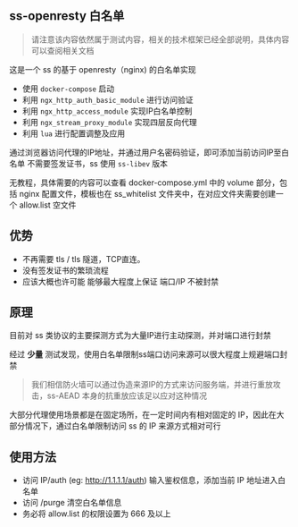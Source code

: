 ## ss-openresty 白名单

> 请注意该内容依然属于测试内容，相关的技术框架已经全部说明，具体内容可以查阅相关文档

这是一个 ss 的基于 openresty（nginx) 的白名单实现
* 使用 `docker-compose` 启动
* 利用 `ngx_http_auth_basic_module` 进行访问验证
* 利用 `ngx_http_access_module` 实现IP白名单控制
* 利用 `ngx_stream_proxy_module` 实现四层反向代理 
* 利用 `lua` 进行配置调整及应用 

通过浏览器访问代理的IP地址，并通过用户名密码验证，即可添加当前访问IP至白名单
不需要签发证书，ss 使用 `ss-libev` 版本

无教程，具体需要的内容可以查看 docker-compose.yml 中的 volume 部分，包括 nginx 配置文件，模板也在 ss_whitelist 文件夹中，在对应文件夹需要创建一个 allow.list 空文件
## 优势
* 不再需要 tls / tls 隧道，TCP直连。
* 没有签发证书的繁琐流程
* 应该大概也许可能 能够最大程度上保证 端口/IP 不被封禁

## 原理

目前对 ss 类协议的主要探测方式为大量IP进行主动探测，并对端口进行封禁

经过 **少量** 测试发现，使用白名单限制ss端口访问来源可以很大程度上规避端口封禁

> 我们相信防火墙可以通过伪造来源IP的方式来访问服务端，并进行重放攻击，ss-AEAD 本身的抗重放应该足以应对这种情况

大部分代理使用场景都是在固定场所，在一定时间内有相对固定的 IP，因此在大部分情况下，通过白名单限制访问 ss 的 IP 来源方式相对可行

## 使用方法

* 访问 IP/auth (eg: http://1.1.1.1/auth) 输入鉴权信息，添加当前 IP 地址进入白名单
* 访问 /purge 清空白名单信息
* 务必将 allow.list 的权限设置为 666 及以上